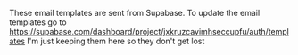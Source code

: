 These email templates are sent from Supabase. To update the email templates go to https://supabase.com/dashboard/project/jxkruzcavimhseccupfu/auth/templates I'm just keeping them here so they don't get lost
